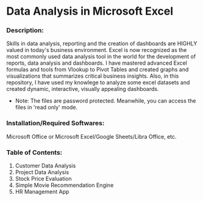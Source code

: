 # Data Analysis in Microsoft Excel



### Description: 

Skills in data analysis, reporting and the creation of dashboards are HIGHLY valued in today's business environment. Excel is now recognized as the most commonly used data analysis tool in the world for the development of reports, data analysis and dashboards.
I have mastered advanced Excel formulas and tools from Vlookup to Pivot Tables and created graphs and visualizations that summarizes critical business insights.
Also, in this repository, I have used my knowlege to analyze some excel datasets and created dynamic, interactive, visually appealing dashboards.

* Note: The files are password protected. Meanwhile, you can access the files in 'read only' mode.


### Installation/Required Softwares: 

Microsoft Office or Microsoft Excel/Google Sheets/Libra Office, etc.


### Table of Contents: 

1. Customer Data Analysis
2. Project Data Analysis
3. Stock Price Evaluation
4. Simple Movie Recommendation Engine
5. HR Management App
